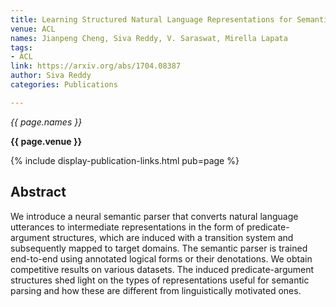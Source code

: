 ```yaml
---
title: Learning Structured Natural Language Representations for Semantic Parsing
venue: ACL
names: Jianpeng Cheng, Siva Reddy, V. Saraswat, Mirella Lapata
tags:
- ACL
link: https://arxiv.org/abs/1704.08387
author: Siva Reddy
categories: Publications

---
```


*{{ page.names }}*

**{{ page.venue }}**

{% include display-publication-links.html pub=page %}

## Abstract

We introduce a neural semantic parser that converts natural language utterances to intermediate representations in the form of predicate-argument structures, which are induced with a transition system and subsequently mapped to target domains. The semantic parser is trained end-to-end using annotated logical forms or their denotations. We obtain competitive results on various datasets. The induced predicate-argument structures shed light on the types of representations useful for semantic parsing and how these are different from linguistically motivated ones.